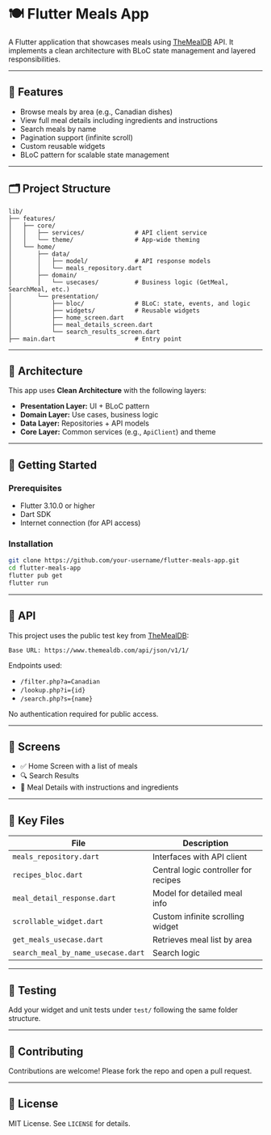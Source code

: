 
# 🍽️ Flutter Meals App

A Flutter application that showcases meals using [TheMealDB](https://www.themealdb.com/api.php) API. It implements a clean architecture with BLoC state management and layered responsibilities.

---

## 🚀 Features

- Browse meals by area (e.g., Canadian dishes)
- View full meal details including ingredients and instructions
- Search meals by name
- Pagination support (infinite scroll)
- Custom reusable widgets
- BLoC pattern for scalable state management

---

## 🗂️ Project Structure

```
lib/
├── features/
│   ├── core/
│   │   ├── services/              # API client service
│   │   └── theme/                 # App-wide theming
│   └── home/
│       ├── data/
│       │   ├── model/             # API response models
│       │   └── meals_repository.dart
│       ├── domain/
│       │   └── usecases/          # Business logic (GetMeal, SearchMeal, etc.)
│       └── presentation/
│           ├── bloc/              # BLoC: state, events, and logic
│           ├── widgets/           # Reusable widgets
│           ├── home_screen.dart
│           ├── meal_details_screen.dart
│           └── search_results_screen.dart
├── main.dart                      # Entry point
```

---

## 🧱 Architecture

This app uses **Clean Architecture** with the following layers:

- **Presentation Layer:** UI + BLoC pattern
- **Domain Layer:** Use cases, business logic
- **Data Layer:** Repositories + API models
- **Core Layer:** Common services (e.g., `ApiClient`) and theme

---

## 🔧 Getting Started

### Prerequisites

- Flutter 3.10.0 or higher
- Dart SDK
- Internet connection (for API access)

### Installation

```bash
git clone https://github.com/your-username/flutter-meals-app.git
cd flutter-meals-app
flutter pub get
flutter run
```

---

## 📡 API

This project uses the public test key from [TheMealDB](https://www.themealdb.com/api.php):

```
Base URL: https://www.themealdb.com/api/json/v1/1/
```

Endpoints used:
- `/filter.php?a=Canadian`
- `/lookup.php?i={id}`
- `/search.php?s={name}`

No authentication required for public access.

---

## 📸 Screens

- ✅ Home Screen with a list of meals
- 🔍 Search Results
- 📄 Meal Details with instructions and ingredients

---

## 📁 Key Files

| File | Description |
|------|-------------|
| `meals_repository.dart` | Interfaces with API client |
| `recipes_bloc.dart`     | Central logic controller for recipes |
| `meal_detail_response.dart` | Model for detailed meal info |
| `scrollable_widget.dart` | Custom infinite scrolling widget |
| `get_meals_usecase.dart` | Retrieves meal list by area |
| `search_meal_by_name_usecase.dart` | Search logic |

---

## 🧪 Testing

Add your widget and unit tests under `test/` following the same folder structure.

---

## 🤝 Contributing

Contributions are welcome! Please fork the repo and open a pull request.

---

## 📄 License

MIT License. See `LICENSE` for details.

